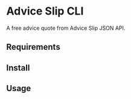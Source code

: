 # Advice Slip CLI
A free advice quote from Advice Slip JSON API.

## Requirements

## Install

## Usage


